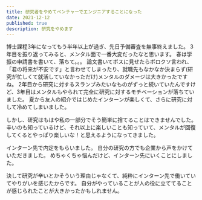 ```yaml
---
title: 研究者をやめてベンチャーでエンジニアすることになった
date: 2021-12-12
published: true
description: 研究をやめます
---
```


博士課程3年になってもう半年以上が過ぎ、先日予備審査を無事終えました。
3年目を振り返ってみると、メンタル面で一番大変だったなと思います。
春は学振の申請書を書いて、落ちて。。。
論文書いてボスに見せたらボロクソ言われ、「君の将来が不安です」と言わせてしまったり、就職先もなかなか決まらず(研究が忙しくて就活していなかっただけ)メンタルのダメージは大きかったですね。
2年目から研究に対するスランプみたいなものがずっと続いていたんですけど、3年目はメンタルもやられて完全に研究に対するモチベーションが落ちていました。
夏から友人の紹介ではじめたインターンが楽しくて、さらに研究に対して冷めてしまいました。

しかし、研究はもはや私の一部分でそう簡単に捨てることはできませんでした。
辛いのも知っているけど、それ以上に楽しいことも知っていて、メンタルが回復してくるとやっぱり楽しいな！と思えるようになってきました。

インターン先で内定をもらいました。
自分の研究の方でも企業から声をかけていただきました。
めちゃくちゃ悩んだけど、インターン先にいくことにしました。

決して研究が辛いとかそういう理由じゃなくて、純粋にインターン先で働いていてやりがいを感じたからです。
自分がやっていることが人の役に立ててることが感じられたことが大きかったかもしれません。
